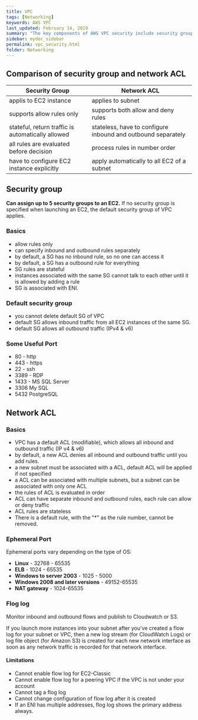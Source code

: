 ```yaml
---
title: VPC
tags: [Networking]
keywords: AWS VPC
last_updated: February 14, 2019
summary: "The key components of AWS VPC security include security group, network ACL and flow logs."
sidebar: mydoc_sidebar
permalink: vpc_security.html
folder: Networking
---
```


## Comparison of security group and network ACL
Security Group | Network ACL|
---------------|------------|
applis to EC2 instance | applies to subnet |
supports allow rules only | supports both allow and deny rules |
stateful, return traffic is automatically allowed | stateless, have to configure inbound and outbound separately |
all rules are evaluated before decision | process rules in number order |
have to configure EC2 instance explicitly | apply automatically to all EC2 of a subnet |

## Security group
**Can assign up to 5 security groups to an EC2.** If no security group is specified when launching an EC2, the default security group of VPC applies.

### Basics
* allow rules only
* can specify inbound and outbound rules separately
* by default, a SG has no inbound rule, so no one can access it
* by default, a SG has a outbound rule for everything
* SG rules are stateful
* instances associated with the same SG cannot talk to each other until it is allowed by adding a rule
* SG is associated with ENI. 

### Default security group
* you cannot delete default SG of VPC
* default SG allows inbound traffic from all EC2 instances of the same SG.
* default SG allows all outbound traffic (IPv4 & v6)

### Some Useful Port 
* 80 - http
* 443 - https
* 22 - ssh
* 3389 - RDP
* 1433 - MS SQL Server
* 3306 My SQL
* 5432 PostgreSQL

## Network ACL
### Basics
* VPC has a default ACL (modifiable), which allows all inbound and outbound traffic (IP v4 & v6)
* by default, a new ACL denies all inbound and outbound traffic until you add rules.
* a new subnet must be associated with a ACL, default ACL will be applied if not specified
* a ACL can be associated with multiple subnets, but a subnet can be associated with only one ACL
* the rules of ACL is evaluated in order
* ACL can have separate inbound and outbound rules, each rule can allow or deny traffic
* ACL rules are stateless
* There is a default rule, with the "*" as the rule number, cannot be removed.


### Ephemeral Port
Ephemeral ports vary depending on the type of OS:
* **Linux** - 32768 - 65535
* **ELB** - 1024 - 65535
* **Windows to server 2003** - 1025 - 5000
* **Windows 2008 and later versions** - 49152-65535
* **NAT gateway** - 1024-65535

### Flog log
Monitor inbound and outbound flows and publish to Cloudwatch or S3. 

If you launch more instances into your subnet after you've created a flow log for your subnet or VPC,
then a new log stream (for CloudWatch Logs) or log file object (for Amazon S3) is created for each new
network interface as soon as any network traffic is recorded for that network interface.

#### Limitations
* Cannot enable flow log for EC2-Classic
* Cannot enable flow log for a peering VPC if the VPC is not under your account
* Cannot tag a flog log
* Cannot change configuration of flow log after it is created
* If an ENI has multiple addresses, flog log shows the primary address always.